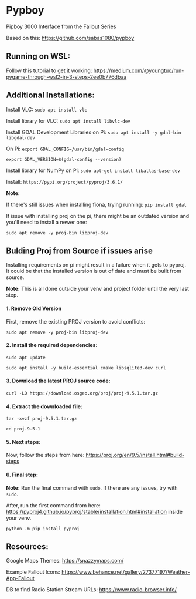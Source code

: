 # Pypboy
Pipboy 3000 Interface from the Fallout Series

Based on this: https://github.com/sabas1080/pypboy

## Running on WSL:
Follow this tutorial to get it working: https://medium.com/@youngtuo/run-pygame-through-wsl2-in-3-steps-2ee0b776dbaa

## Additional Installations:
Install VLC: `sudo apt install vlc`

Install library for VLC: `sudo apt install libvlc-dev`

Install GDAL Development Libraries on Pi: `sudo apt install -y gdal-bin libgdal-dev`

On Pi: 
`export GDAL_CONFIG=/usr/bin/gdal-config`

`export GDAL_VERSION=$(gdal-config --version)`

Install library for NumPy on Pi: `sudo apt-get install libatlas-base-dev`

Install: `https://pypi.org/project/pyproj/3.6.1/`

**Note:**

If there's still issues when installing fiona, trying running: `pip install gdal`

If issue with installing proj on the pi, there might be an outdated version and you'll need to install a newer one:

`sudo apt remove -y proj-bin libproj-dev`

## Bulding Proj from Source if issues arise
Installing requirements on pi might result in a failure when it gets to pyproj. It could be that the installed version is out of date and must be built from source.

**Note:** This is all done outside your venv and project folder until the very last step.

#### 1. Remove Old Version
First, remove the existing PROJ version to avoid conflicts:

`sudo apt remove -y proj-bin libproj-dev`

#### 2. Install the required dependencies:

`sudo apt update`

`sudo apt install -y build-essential cmake libsqlite3-dev curl`

#### 3. Download the latest PROJ source code:

`curl -LO https://download.osgeo.org/proj/proj-9.5.1.tar.gz`

#### 4. Extract the downloaded file:

`tar -xvzf proj-9.5.1.tar.gz` 

`cd proj-9.5.1`

#### 5. Next steps:
Now, follow the steps from here: https://proj.org/en/9.5/install.html#build-steps

#### 6. Final step:
**Note:** Run the final command with `sudo`. If there are any issues, try with `sudo`.

After, run the first command from here: https://pyproj4.github.io/pyproj/stable/installation.html#installation inside your venv.

`python -m pip install pyproj`

## Resources:

Google Maps Themes: https://snazzymaps.com/

Example Fallout Icons: https://www.behance.net/gallery/27377197/Weather-App-Fallout 

DB to find Radio Station Stream URLs: https://www.radio-browser.info/